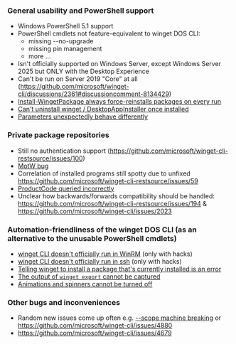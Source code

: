 ### General usability and PowerShell support

  - Windows PowerShell 5.1 support
  - PowerShell cmdlets not feature-equivalent to winget DOS CLI:
    - missing --no-upgrade
    - missing pin management
    - more ...
  - Isn't officially supported on Windows Server, except Windows Server 2025 but ONLY with the Desktop Experience
  - Can't be run on Server 2019 "Core" at all (https://github.com/microsoft/winget-cli/discussions/2361#discussioncomment-8134429)
  - [Install-WingetPackage always force-reinstalls packages on every run](https://github.com/microsoft/winget-cli/issues/3455)
  - [Can't uninstall winget / DesktopAppInstaller once installed](https://github.com/microsoft/winget-cli/discussions/2361#discussioncomment-8062672)
  - [Parameters unexpectedly behave differently](https://github.com/microsoft/winget-cli/issues/4313)
  
### Private package repositories

  - Still no authentication support (https://github.com/microsoft/winget-cli-restsource/issues/100)
  - [MotW bug](https://github.com/microsoft/winget-cli/issues/4046)
  - Correlation of installed programs still spotty due to unfixed https://github.com/microsoft/winget-cli-restsource/issues/59
  - [ProductCode queried incorrectly](https://github.com/microsoft/winget-cli/issues/2558)
  - Unclear how backwards/forwards compatibility should be handled: https://github.com/microsoft/winget-cli-restsource/issues/194 & https://github.com/microsoft/winget-cli/issues/2023
  
### Automation-friendliness of the winget DOS CLI (as an alternative to the unusable PowerShell cmdlets)

  - [winget CLI doesn't officially run in WinRM](https://github.com/microsoft/winget-cli/issues/256) (only with hacks)
  - [winget CLI doesn't officially run in ssh](https://github.com/microsoft/winget-cli/issues/513) (only with hacks)
  - [Telling winget to install a package that's currently installed is an error](https://github.com/microsoft/winget-cli/issues/4262)
  - [The output of `winget export` cannot be captured](https://github.com/microsoft/winget-cli/issues/4267)
  - [Animations and spinners cannot be turned off](https://github.com/microsoft/winget-cli/issues/3494)

### Other bugs and inconveniences

  - Random new issues come up often e.g. [--scope machine breaking](https://github.com/microsoft/winget-cli/issues/4410) or https://github.com/microsoft/winget-cli/issues/4880
  - https://github.com/microsoft/winget-cli/issues/4679


